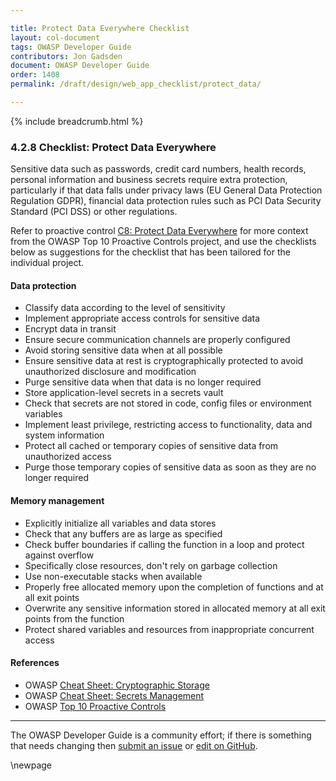 ```yaml
---

title: Protect Data Everywhere Checklist
layout: col-document
tags: OWASP Developer Guide
contributors: Jon Gadsden
document: OWASP Developer Guide
order: 1408
permalink: /draft/design/web_app_checklist/protect_data/

---
```


{% include breadcrumb.html %}

### 4.2.8 Checklist: Protect Data Everywhere

Sensitive data such as passwords, credit card numbers, health records, personal information and business secrets
require extra protection, particularly if that data falls under privacy laws (EU General Data Protection Regulation GDPR),
financial data protection rules such as PCI Data Security Standard (PCI DSS) or other regulations.

Refer to proactive control [C8: Protect Data Everywhere][control8]
for more context from the OWASP Top 10 Proactive Controls project,
and use the checklists below as suggestions for the checklist that has been tailored for the individual project.

#### Data protection

* Classify data according to the level of sensitivity
* Implement appropriate access controls for sensitive data
* Encrypt data in transit
* Ensure secure communication channels are properly configured
* Avoid storing sensitive data when at all possible
* Ensure sensitive data at rest is cryptographically protected to avoid unauthorized disclosure and modification
* Purge sensitive data when that data is no longer required
* Store application-level secrets in a secrets vault
* Check that secrets are not stored in code, config files or environment variables
* Implement least privilege, restricting access to functionality, data and system information
* Protect all cached or temporary copies of sensitive data from unauthorized access
* Purge those temporary copies of sensitive data as soon as they are no longer required

#### Memory management

* Explicitly initialize all variables and data stores
* Check that any buffers are as large as specified
* Check buffer boundaries if calling the function in a loop and protect against overflow
* Specifically close resources, don't rely on garbage collection
* Use non-executable stacks when available
* Properly free allocated memory upon the completion of functions and at all exit points
* Overwrite any sensitive information stored in allocated memory at all exit points from the function
* Protect shared variables and resources from inappropriate concurrent access

#### References

* OWASP [Cheat Sheet: Cryptographic Storage][cscs]
* OWASP [Cheat Sheet: Secrets Management][cssm]
* OWASP [Top 10 Proactive Controls][proactive10]

----

The OWASP Developer Guide is a community effort; if there is something that needs changing
then [submit an issue][issue060208] or [edit on GitHub][edit060208].

[control8]: https://owasp.org/www-project-proactive-controls/v3/en/c8-protect-data-everywhere
[cscs]: https://cheatsheetseries.owasp.org/cheatsheets/Cryptographic_Storage_Cheat_Sheet.html
[cssm]: https://cheatsheetseries.owasp.org/cheatsheets/Secrets_Management_Cheat_Sheet.html
[issue060208]: https://github.com/OWASP/www-project-developer-guide/issues/new?labels=enhancement&template=request.md&title=Update:%2006-design/02-web-app-checklist/08-protect-data
[edit060208]: https://github.com/OWASP/www-project-developer-guide/blob/main/draft/06-design/02-web-app-checklist/08-protect-data.md
[proactive10]: https://owasp.org/www-project-proactive-controls/

\newpage
